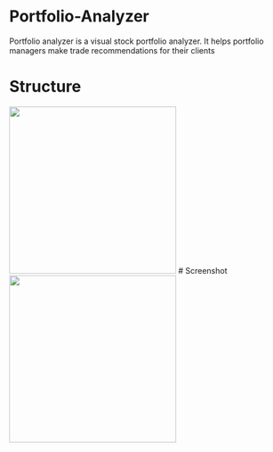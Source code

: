 # Portfolio-Analyzer
Portfolio analyzer is a visual stock portfolio analyzer. It helps portfolio managers make trade recommendations for their clients
# Structure
<!-- ![structure](https://user-images.githubusercontent.com/76871563/219571725-cb7692d9-3ce5-49b5-a848-4ff06a5b85f0.png) -->
<img src = "[structure.png](https://user-images.githubusercontent.com/76871563/219571725-cb7692d9-3ce5-49b5-a848-4ff06a5b85f0.png)" width = "300" height = "300">
# Screenshot
<!-- ![frontend](https://user-images.githubusercontent.com/76871563/219571901-fd64ee9e-12db-44ee-84fa-7ecb84277c4f.png) -->
<img src = "[frontend.png](https://user-images.githubusercontent.com/76871563/219571901-fd64ee9e-12db-44ee-84fa-7ecb84277c4f.png)" width = "300" height = "300">
